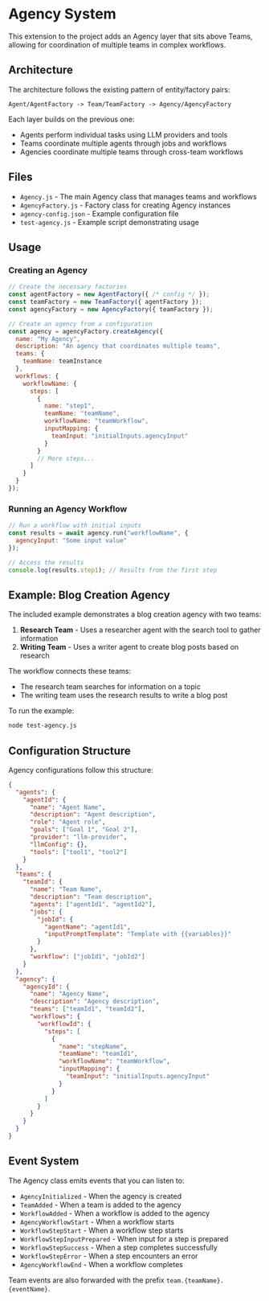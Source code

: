 # Agency System

This extension to the project adds an Agency layer that sits above Teams, allowing for coordination of multiple teams in complex workflows.

## Architecture

The architecture follows the existing pattern of entity/factory pairs:

```
Agent/AgentFactory -> Team/TeamFactory -> Agency/AgencyFactory
```

Each layer builds on the previous one:
- Agents perform individual tasks using LLM providers and tools
- Teams coordinate multiple agents through jobs and workflows
- Agencies coordinate multiple teams through cross-team workflows

## Files

- `Agency.js` - The main Agency class that manages teams and workflows
- `AgencyFactory.js` - Factory class for creating Agency instances
- `agency-config.json` - Example configuration file
- `test-agency.js` - Example script demonstrating usage

## Usage

### Creating an Agency

```javascript
// Create the necessary factories
const agentFactory = new AgentFactory({ /* config */ });
const teamFactory = new TeamFactory({ agentFactory });
const agencyFactory = new AgencyFactory({ teamFactory });

// Create an agency from a configuration
const agency = agencyFactory.createAgency({
  name: "My Agency",
  description: "An agency that coordinates multiple teams",
  teams: {
    teamName: teamInstance
  },
  workflows: {
    workflowName: {
      steps: [
        {
          name: "step1",
          teamName: "teamName",
          workflowName: "teamWorkflow",
          inputMapping: {
            teamInput: "initialInputs.agencyInput"
          }
        }
        // More steps...
      ]
    }
  }
});
```

### Running an Agency Workflow

```javascript
// Run a workflow with initial inputs
const results = await agency.run("workflowName", { 
  agencyInput: "Some input value" 
});

// Access the results
console.log(results.step1); // Results from the first step
```

## Example: Blog Creation Agency

The included example demonstrates a blog creation agency with two teams:

1. **Research Team** - Uses a researcher agent with the search tool to gather information
2. **Writing Team** - Uses a writer agent to create blog posts based on research

The workflow connects these teams:
- The research team searches for information on a topic
- The writing team uses the research results to write a blog post

To run the example:

```bash
node test-agency.js
```

## Configuration Structure

Agency configurations follow this structure:

```json
{
  "agents": {
    "agentId": {
      "name": "Agent Name",
      "description": "Agent description",
      "role": "Agent role",
      "goals": ["Goal 1", "Goal 2"],
      "provider": "llm-provider",
      "llmConfig": {},
      "tools": ["tool1", "tool2"]
    }
  },
  "teams": {
    "teamId": {
      "name": "Team Name",
      "description": "Team description",
      "agents": ["agentId1", "agentId2"],
      "jobs": {
        "jobId": {
          "agentName": "agentId1",
          "inputPromptTemplate": "Template with {{variables}}"
        }
      },
      "workflow": ["jobId1", "jobId2"]
    }
  },
  "agency": {
    "agencyId": {
      "name": "Agency Name",
      "description": "Agency description",
      "teams": ["teamId1", "teamId2"],
      "workflows": {
        "workflowId": {
          "steps": [
            {
              "name": "stepName",
              "teamName": "teamId1",
              "workflowName": "teamWorkflow",
              "inputMapping": {
                "teamInput": "initialInputs.agencyInput"
              }
            }
          ]
        }
      }
    }
  }
}
```

## Event System

The Agency class emits events that you can listen to:

- `AgencyInitialized` - When the agency is created
- `TeamAdded` - When a team is added to the agency
- `WorkflowAdded` - When a workflow is added to the agency
- `AgencyWorkflowStart` - When a workflow starts
- `WorkflowStepStart` - When a workflow step starts
- `WorkflowStepInputPrepared` - When input for a step is prepared
- `WorkflowStepSuccess` - When a step completes successfully
- `WorkflowStepError` - When a step encounters an error
- `AgencyWorkflowEnd` - When a workflow completes

Team events are also forwarded with the prefix `team.{teamName}.{eventName}`.
